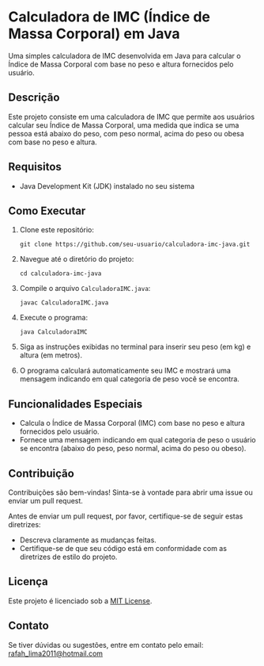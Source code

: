 # Calculadora de IMC (Índice de Massa Corporal) em Java

Uma simples calculadora de IMC desenvolvida em Java para calcular o Índice de Massa Corporal com base no peso e altura fornecidos pelo usuário.

## Descrição

Este projeto consiste em uma calculadora de IMC que permite aos usuários calcular seu Índice de Massa Corporal, uma medida que indica se uma pessoa está abaixo do peso, com peso normal, acima do peso ou obesa com base no peso e altura.

## Requisitos

- Java Development Kit (JDK) instalado no seu sistema

## Como Executar

1. Clone este repositório:
   ```
   git clone https://github.com/seu-usuario/calculadora-imc-java.git
   ```

2. Navegue até o diretório do projeto:
   ```
   cd calculadora-imc-java
   ```

3. Compile o arquivo `CalculadoraIMC.java`:
   ```
   javac CalculadoraIMC.java
   ```

4. Execute o programa:
   ```
   java CalculadoraIMC
   ```

5. Siga as instruções exibidas no terminal para inserir seu peso (em kg) e altura (em metros).

6. O programa calculará automaticamente seu IMC e mostrará uma mensagem indicando em qual categoria de peso você se encontra.

## Funcionalidades Especiais

- Calcula o Índice de Massa Corporal (IMC) com base no peso e altura fornecidos pelo usuário.
- Fornece uma mensagem indicando em qual categoria de peso o usuário se encontra (abaixo do peso, peso normal, acima do peso ou obeso).

## Contribuição

Contribuições são bem-vindas! Sinta-se à vontade para abrir uma issue ou enviar um pull request.

Antes de enviar um pull request, por favor, certifique-se de seguir estas diretrizes:
- Descreva claramente as mudanças feitas.
- Certifique-se de que seu código está em conformidade com as diretrizes de estilo do projeto.

## Licença

Este projeto é licenciado sob a [MIT License](LICENSE).

## Contato

Se tiver dúvidas ou sugestões, entre em contato pelo email: rafah_lima2011@hotmail.com